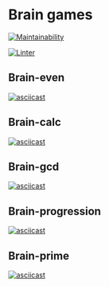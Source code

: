 # Brain games
[![Maintainability](https://api.codeclimate.com/v1/badges/72440d520d56bc769287/maintainability)](https://codeclimate.com/github/ursula95/frontend-project-lvl1/maintainability)

[![Linter](https://github.com/ursula95/frontend-project-lvl1/actions/workflows/linter.yml/badge.svg)](https://github.com/ursula95/frontend-project-lvl1/actions/workflows/linter.yml)

## Brain-even
[![asciicast](https://asciinema.org/a/395402.svg)](https://asciinema.org/a/395402)

## Brain-calc
[![asciicast](https://asciinema.org/a/1t7Hkr48237UJfV7KiwnTminc.svg)](https://asciinema.org/a/1t7Hkr48237UJfV7KiwnTminc)

## Brain-gcd
[![asciicast](https://asciinema.org/a/FyiS55n9eo7hdrYU02c4V8gOz.svg)](https://asciinema.org/a/FyiS55n9eo7hdrYU02c4V8gOz)

## Brain-progression
[![asciicast](https://asciinema.org/a/Z5FrKFV57O1Ndbypn9vleTJsV.svg)](https://asciinema.org/a/Z5FrKFV57O1Ndbypn9vleTJsV)

## Brain-prime
[![asciicast](https://asciinema.org/a/b9W5kGjrnGTOaZnic8ub3XQJm.svg)](https://asciinema.org/a/b9W5kGjrnGTOaZnic8ub3XQJm)
